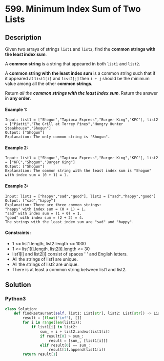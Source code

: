 # 599. Minimum Index Sum of Two Lists


## Description
Given two arrays of strings `list1` and `list2`, find the **common strings with the least index sum**.

A **common string** is a string that appeared in both `list1` and `list2`.

A **common string with the least index sum** is a common string such that if it appeared at `list1[i]` and `list2[j]` then `i + j` should be the minimum value among all the other **common strings**.

Return *all the **common strings with the least index sum***. Return the answer in **any order**.

#### Example 1:
```
Input: list1 = ["Shogun","Tapioca Express","Burger King","KFC"], list2 = ["Piatti","The Grill at Torrey Pines","Hungry Hunter Steakhouse","Shogun"]
Output: ["Shogun"]
Explanation: The only common string is "Shogun".
```

#### Example 2:
```
Input: list1 = ["Shogun","Tapioca Express","Burger King","KFC"], list2 = ["KFC","Shogun","Burger King"]
Output: ["Shogun"]
Explanation: The common string with the least index sum is "Shogun" with index sum = (0 + 1) = 1.
```

#### Example 3:
```
Input: list1 = ["happy","sad","good"], list2 = ["sad","happy","good"]
Output: ["sad","happy"]
Explanation: There are three common strings:
"happy" with index sum = (0 + 1) = 1.
"sad" with index sum = (1 + 0) = 1.
"good" with index sum = (2 + 2) = 4.
The strings with the least index sum are "sad" and "happy".
```

#### Constraints:
- 1 <= list1.length, list2.length <= 1000
- 1 <= list1[i].length, list2[i].length <= 30
- list1[i] and list2[i] consist of spaces ' ' and English letters.
- All the strings of list1 are unique.
- All the strings of list2 are unique.
- There is at least a common string between list1 and list2.


## Solution

### Python3
```python
class Solution:
    def findRestaurant(self, list1: List[str], list2: List[str]) -> List[str]:
        result = [float("inf"), []]
        for i in range(len(list1)):
            if list1[i] in list2:
                sum_ = i + list2.index(list1[i])
                if result[0] > sum_:
                    result = [sum_, [list1[i]]]
                elif result[0] == sum_:
                    result[1].append(list1[i])
        return result[1]
```
